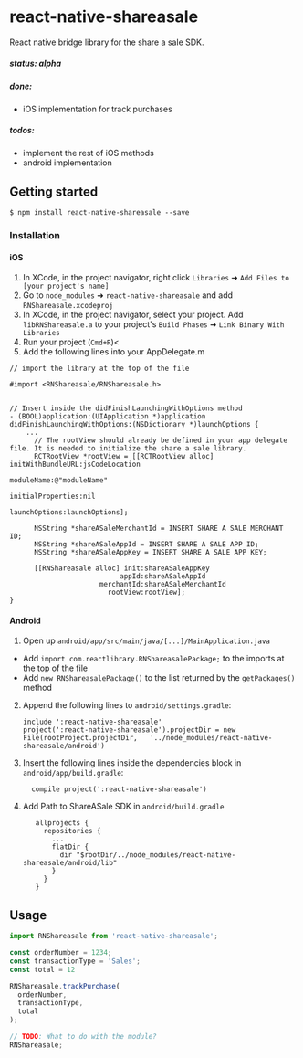 
# react-native-shareasale

React native bridge library for the share a sale SDK.

##### status: alpha

##### done:
- iOS implementation for track purchases

##### todos:
- implement the rest of iOS methods
- android implementation

## Getting started

`$ npm install react-native-shareasale --save`

### Installation


#### iOS

1. In XCode, in the project navigator, right click `Libraries` ➜ `Add Files to [your project's name]`
2. Go to `node_modules` ➜ `react-native-shareasale` and add `RNShareasale.xcodeproj`
3. In XCode, in the project navigator, select your project. Add `libRNShareasale.a` to your project's `Build Phases` ➜ `Link Binary With Libraries`
4. Run your project (`Cmd+R`)<
5. Add the following lines into your AppDelegate.m
```
// import the library at the top of the file

#import <RNShareasale/RNShareasale.h>


// Insert inside the didFinishLaunchingWithOptions method
- (BOOL)application:(UIApplication *)application didFinishLaunchingWithOptions:(NSDictionary *)launchOptions {
    ...
      // The rootView should already be defined in your app delegate file. It is needed to initialize the share a sale library.
      RCTRootView *rootView = [[RCTRootView alloc] initWithBundleURL:jsCodeLocation
                                                          moduleName:@"moduleName"
                                                   initialProperties:nil
                                                       launchOptions:launchOptions];

      NSString *shareASaleMerchantId = INSERT SHARE A SALE MERCHANT ID;
      NSString *shareASaleAppId = INSERT SHARE A SALE APP ID;
      NSString *shareASaleAppKey = INSERT SHARE A SALE APP KEY;

      [[RNShareasale alloc] init:shareASaleAppKey
                           appId:shareASaleAppId
                      merchantId:shareASaleMerchantId
                        rootView:rootView];
}
```

#### Android

1. Open up `android/app/src/main/java/[...]/MainApplication.java`
  - Add `import com.reactlibrary.RNShareasalePackage;` to the imports at the top of the file
  - Add `new RNShareasalePackage()` to the list returned by the `getPackages()` method
2. Append the following lines to `android/settings.gradle`:
  	```
  	include ':react-native-shareasale'
  	project(':react-native-shareasale').projectDir = new File(rootProject.projectDir, 	'../node_modules/react-native-shareasale/android')
  	```
3. Insert the following lines inside the dependencies block in `android/app/build.gradle`:
  	```
      compile project(':react-native-shareasale')
  	```
4. Add Path to ShareASale SDK in `android/build.gradle`
    ```
       allprojects {
         repositories {
           ...
           flatDir {
             dir "$rootDir/../node_modules/react-native-shareasale/android/lib"
           }
         }
       }
    ```
## Usage
```javascript
import RNShareasale from 'react-native-shareasale';

const orderNumber = 1234;
const transactionType = 'Sales';
const total = 12

RNShareasale.trackPurchase(
  orderNumber,
  transactionType,
  total
);

// TODO: What to do with the module?
RNShareasale;
```
